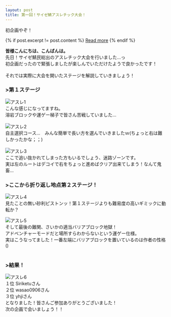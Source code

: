 ```yaml
---
layout: post
title: 第一回！サイゼ鯖アスレチック大会！
---
```


初企画やぞ！<br>

{% if post.excerpt != post.content %}
    <a href="{{ site.baseurl }}{{ post.url }}">Read more</a>
{% endif %}

**皆様こんにちは、こんばんは。**<br>
先日！サイゼ鯖民総出のアスレチック大会を行いました...っ<br>
初企画だったので緊張しましたが楽しんでいただけたようで良かったです！<br>
<br>
それでは実際に大会を開いたステージを解説していきましょう！<br>

### >第１ステージ<br>
![アスレ1](http://i.imgur.com/hWCE1K9.jpg)<br>
こんな感じになってますね。<br>
溶岩ブロックや運ゲー梯子で皆さん苦戦していました...<br>
<br>
![アスレ2](http://i.imgur.com/NJRiSNW.jpg)<br>
自主選択コース...　みんな簡単で長い方を選んでいきましたｗ(ちょっと右は難しかったかな；；)<br>
<br>
![アスレ3](http://i.imgur.com/JIRcevI.jpg)<br>
ここで追い抜かれてしまった方もいるでしょう、迷路ゾーンです。<br>
実は左のルートはデコイで右をちょっと進めばクリア出来てしまう！なんて鬼畜...<br>

### >ここから折り返し地点第２ステージ！<br>
![アスレ4](http://i.imgur.com/G84hIaj.jpg)<br>
見たことの無い砂利ピストンッ！第１ステージよりも難易度の高いギミックに動転か？<br>

![アスレ5](http://i.imgur.com/XKpLo1T.jpg)<br>
そして最後の難関、さいかの適当バリアブロック地獄！<br>
アドベンチャーモードだと場所すらわからないという運ゲー仕様。<br>
実はこうなってました！一番左端にバリアブロックを置いているのは作者の性格()<br>
<br>

### >結果！<br>
![アスレ6](http://i.imgur.com/mnf7Kf6.jpg)<br>
１位 Siriketuさん<br>
２位 wasao0906さん<br>
３位 yhjiさん<br>
となりました！皆さんご参加ありがとうございました！<br>
次の企画で会いましょう！！<br>
